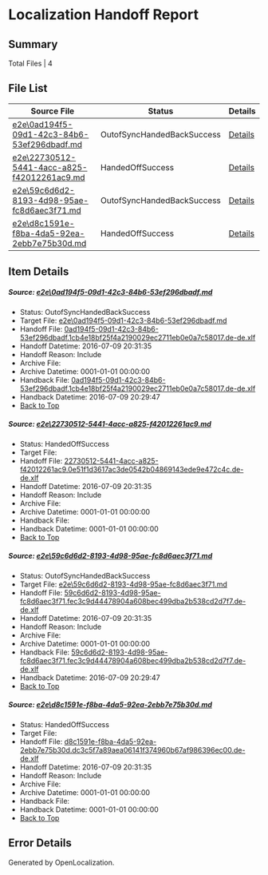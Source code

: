 # <a name='report-top'></a> Localization Handoff Report

## Summary
 Total Files | 4

## File List
 Source File | Status | Details 
 ----------- | ------ | ------- 
 [e2e\0ad194f5-09d1-42c3-84b6-53ef296dbadf.md](https://github.com/OpenLocalizationTestOrg/oltest/blob/a3599bb51200b4c5afb83a75b5e7a1a256680970/e2e/0ad194f5-09d1-42c3-84b6-53ef296dbadf.md) | OutofSyncHandedBackSuccess | [Details](#969cb3a34b16f550cbda9ee08b787a0cc74d0e671)
 [e2e\22730512-5441-4acc-a825-f42012261ac9.md](https://github.com/OpenLocalizationTestOrg/oltest/blob/df31447a3a90ca4f9abe14efab88d883ad8af2a2/e2e/22730512-5441-4acc-a825-f42012261ac9.md) | HandedOffSuccess | [Details](#5034dbca6a60906aff5804ea9f0d3889bd4fca682)
 [e2e\59c6d6d2-8193-4d98-95ae-fc8d6aec3f71.md](https://github.com/OpenLocalizationTestOrg/oltest/blob/a3599bb51200b4c5afb83a75b5e7a1a256680970/e2e/59c6d6d2-8193-4d98-95ae-fc8d6aec3f71.md) | OutofSyncHandedBackSuccess | [Details](#3867067f4993c90e15bfc769645898a7fe1b0d163)
 [e2e\d8c1591e-f8ba-4da5-92ea-2ebb7e75b30d.md](https://github.com/OpenLocalizationTestOrg/oltest/blob/cef1e58765f82b7399c66dcbc2061c9b87358d9f/e2e/d8c1591e-f8ba-4da5-92ea-2ebb7e75b30d.md) | HandedOffSuccess | [Details](#1581e2a153695d766746983cd84a78c0565ad1935)

## Item Details
##### <a name='969cb3a34b16f550cbda9ee08b787a0cc74d0e671'></a> Source: [e2e\0ad194f5-09d1-42c3-84b6-53ef296dbadf.md](https://github.com/OpenLocalizationTestOrg/oltest/blob/a3599bb51200b4c5afb83a75b5e7a1a256680970/e2e/0ad194f5-09d1-42c3-84b6-53ef296dbadf.md)
* Status: OutofSyncHandedBackSuccess
* Target File: [e2e\0ad194f5-09d1-42c3-84b6-53ef296dbadf.md](https://github.com/OpenLocalizationTestOrg/oltest-dede-fly/blob/4569ebb2e1f48ddc837c8e4bcc5894566c36e81a/e2e/0ad194f5-09d1-42c3-84b6-53ef296dbadf.md)
* Handoff File: [0ad194f5-09d1-42c3-84b6-53ef296dbadf.1cb4e18bf25f4a2190029ec2711eb0e0a7c58017.de-de.xlf](https://github.com/OpenLocalizationTestOrg/olhandoff-e2e/blob/a00d2f1c2de3dc608a798728a3d87723f9ea40e6/ol-handoff/OpenLocalizationTestOrg/oltest-dede-fly/ci/ht/0ad194f5-09d1-42c3-84b6-53ef296dbadf.1cb4e18bf25f4a2190029ec2711eb0e0a7c58017.de-de.xlf)
* Handoff Datetime: 2016-07-09 20:31:35
* Handoff Reason: Include
* Archive File: 
* Archive Datetime: 0001-01-01 00:00:00
* Handback File: [0ad194f5-09d1-42c3-84b6-53ef296dbadf.1cb4e18bf25f4a2190029ec2711eb0e0a7c58017.de-de.xlf](https://github.com/OpenLocalizationTestOrg/olhandback-e2e/blob/49520fc45c3221499ee4df6ae5ce45ed73c6ae11/ol-handback/OpenLocalizationTestOrg/oltest-dede-fly/ci/high/0ad194f5-09d1-42c3-84b6-53ef296dbadf.1cb4e18bf25f4a2190029ec2711eb0e0a7c58017.de-de.xlf)
* Handback Datetime: 2016-07-09 20:29:47
* [Back to Top](#report-top)

##### <a name='5034dbca6a60906aff5804ea9f0d3889bd4fca682'></a> Source: [e2e\22730512-5441-4acc-a825-f42012261ac9.md](https://github.com/OpenLocalizationTestOrg/oltest/blob/df31447a3a90ca4f9abe14efab88d883ad8af2a2/e2e/22730512-5441-4acc-a825-f42012261ac9.md)
* Status: HandedOffSuccess
* Target File: 
* Handoff File: [22730512-5441-4acc-a825-f42012261ac9.0e51f1d3617ac3de0542b04869143ede9e472c4c.de-de.xlf](https://github.com/OpenLocalizationTestOrg/olhandoff-e2e/blob/a00d2f1c2de3dc608a798728a3d87723f9ea40e6/ol-handoff/OpenLocalizationTestOrg/oltest-dede-fly/ci/ht/22730512-5441-4acc-a825-f42012261ac9.0e51f1d3617ac3de0542b04869143ede9e472c4c.de-de.xlf)
* Handoff Datetime: 2016-07-09 20:31:35
* Handoff Reason: Include
* Archive File: 
* Archive Datetime: 0001-01-01 00:00:00
* Handback File: 
* Handback Datetime: 0001-01-01 00:00:00
* [Back to Top](#report-top)

##### <a name='3867067f4993c90e15bfc769645898a7fe1b0d163'></a> Source: [e2e\59c6d6d2-8193-4d98-95ae-fc8d6aec3f71.md](https://github.com/OpenLocalizationTestOrg/oltest/blob/a3599bb51200b4c5afb83a75b5e7a1a256680970/e2e/59c6d6d2-8193-4d98-95ae-fc8d6aec3f71.md)
* Status: OutofSyncHandedBackSuccess
* Target File: [e2e\59c6d6d2-8193-4d98-95ae-fc8d6aec3f71.md](https://github.com/OpenLocalizationTestOrg/oltest-dede-fly/blob/4569ebb2e1f48ddc837c8e4bcc5894566c36e81a/e2e/59c6d6d2-8193-4d98-95ae-fc8d6aec3f71.md)
* Handoff File: [59c6d6d2-8193-4d98-95ae-fc8d6aec3f71.fec3c9d44478904a608bec499dba2b538cd2d7f7.de-de.xlf](https://github.com/OpenLocalizationTestOrg/olhandoff-e2e/blob/a00d2f1c2de3dc608a798728a3d87723f9ea40e6/ol-handoff/OpenLocalizationTestOrg/oltest-dede-fly/ci/ht/59c6d6d2-8193-4d98-95ae-fc8d6aec3f71.fec3c9d44478904a608bec499dba2b538cd2d7f7.de-de.xlf)
* Handoff Datetime: 2016-07-09 20:31:35
* Handoff Reason: Include
* Archive File: 
* Archive Datetime: 0001-01-01 00:00:00
* Handback File: [59c6d6d2-8193-4d98-95ae-fc8d6aec3f71.fec3c9d44478904a608bec499dba2b538cd2d7f7.de-de.xlf](https://github.com/OpenLocalizationTestOrg/olhandback-e2e/blob/49520fc45c3221499ee4df6ae5ce45ed73c6ae11/ol-handback/OpenLocalizationTestOrg/oltest-dede-fly/ci/high/59c6d6d2-8193-4d98-95ae-fc8d6aec3f71.fec3c9d44478904a608bec499dba2b538cd2d7f7.de-de.xlf)
* Handback Datetime: 2016-07-09 20:29:47
* [Back to Top](#report-top)

##### <a name='1581e2a153695d766746983cd84a78c0565ad1935'></a> Source: [e2e\d8c1591e-f8ba-4da5-92ea-2ebb7e75b30d.md](https://github.com/OpenLocalizationTestOrg/oltest/blob/cef1e58765f82b7399c66dcbc2061c9b87358d9f/e2e/d8c1591e-f8ba-4da5-92ea-2ebb7e75b30d.md)
* Status: HandedOffSuccess
* Target File: 
* Handoff File: [d8c1591e-f8ba-4da5-92ea-2ebb7e75b30d.dc3c5f7a89aea06141f374960b67af986396ec00.de-de.xlf](https://github.com/OpenLocalizationTestOrg/olhandoff-e2e/blob/a00d2f1c2de3dc608a798728a3d87723f9ea40e6/ol-handoff/OpenLocalizationTestOrg/oltest-dede-fly/ci/ht/d8c1591e-f8ba-4da5-92ea-2ebb7e75b30d.dc3c5f7a89aea06141f374960b67af986396ec00.de-de.xlf)
* Handoff Datetime: 2016-07-09 20:31:35
* Handoff Reason: Include
* Archive File: 
* Archive Datetime: 0001-01-01 00:00:00
* Handback File: 
* Handback Datetime: 0001-01-01 00:00:00
* [Back to Top](#report-top)


## Error Details

Generated by OpenLocalization.
